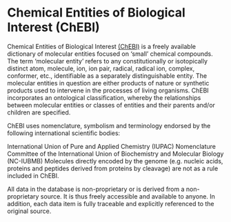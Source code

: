 # Chemical Entities of Biological Interest (ChEBI)

Chemical Entities of Biological Interest [(ChEBI)](http://www.ebi.ac.uk/chebi) is a freely available dictionary of molecular entities focused on ‘small’ chemical compounds. The term ‘molecular entity’ refers to any constitutionally or isotopically distinct atom, molecule, ion, ion pair, radical, radical ion, complex, conformer, etc., identifiable as a separately distinguishable entity. The molecular entities in question are either products of nature or synthetic products used to intervene in the processes of living organisms. ChEBI incorporates an ontological classification, whereby the relationships between molecular entities or classes of entities and their parents and/or children are specified.

ChEBI uses nomenclature, symbolism and terminology endorsed by the following international scientific bodies:

International Union of Pure and Applied Chemistry (IUPAC)
Nomenclature Committee of the International Union of Biochemistry and Molecular Biology (NC-IUBMB)
Molecules directly encoded by the genome (e.g. nucleic acids, proteins and peptides derived from proteins by cleavage) are not as a rule included in ChEBI.

All data in the database is non-proprietary or is derived from a non-proprietary source. It is thus freely accessible and available to anyone. In addition, each data item is fully traceable and explicitly referenced to the original source.
